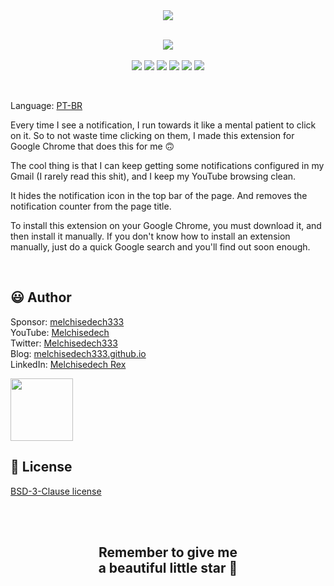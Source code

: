 
<div align='center'>

<img src="images/banner.png" />

</div>

<br>

<p align="center">
    <a href="https://github.com/sponsors/melchisedech333"><img src="https://img.shields.io/badge/sponsor-30363D?style=for-the-badge&logo=GitHub-Sponsors&logoColor=#white" ></a>
    <br><br>
    <img src="https://badgen.net/badge/love level/8 of 10/purple" >
    <img src="https://img.shields.io/github/languages/count/melchisedech333/youtube-hidden-notifications?color=%23f34b7d" >
    <img src="https://img.shields.io/github/languages/top/melchisedech333/youtube-hidden-notifications?color=%23f34b7d" >
    <img src="https://img.shields.io/github/directory-file-count/melchisedech333/youtube-hidden-notifications" >
    <img src="https://img.shields.io/github/repo-size/melchisedech333/youtube-hidden-notifications" >
    <img src="https://img.shields.io/github/license/melchisedech333/youtube-hidden-notifications" >
</p>

<br>

Language: <a href="readme-pt.md">PT-BR</a>

Every time I see a notification, I run towards it like a mental patient to click on it. So to not waste time clicking on them, I made this extension for Google Chrome that does this for me 🙃

The cool thing is that I can keep getting some notifications configured in my Gmail (I rarely read this shit), and I keep my YouTube browsing clean.

It hides the notification icon in the top bar of the page. And removes the notification counter from the page title.

To install this extension on your Google Chrome, you must download it, and then install it manually. If you don't know how to install an extension manually, just do a quick Google search and you'll find out soon enough.

<br>

:smiley: Author
---

Sponsor: [melchisedech333](https://github.com/sponsors/melchisedech333)<br>
YouTube: [Melchisedech](https://www.youtube.com/channel/UC4Sh4wxncr5arnydpUfWPKw)<br>
Twitter: [Melchisedech333](https://twitter.com/Melchisedech333)<br>
Blog: [melchisedech333.github.io](https://melchisedech333.github.io/)<br>
LinkedIn: [Melchisedech Rex](https://www.linkedin.com/in/melchisedech-rex-724152235/)

<img src="https://github.com/melchisedech333.png?size=200" height="100" />

<br>

:scroll: License
---

[ BSD-3-Clause license](./license)

<br><br>

<div align="center">

## Remember to give me <br> a beautiful little star :star_struck:

</div>


